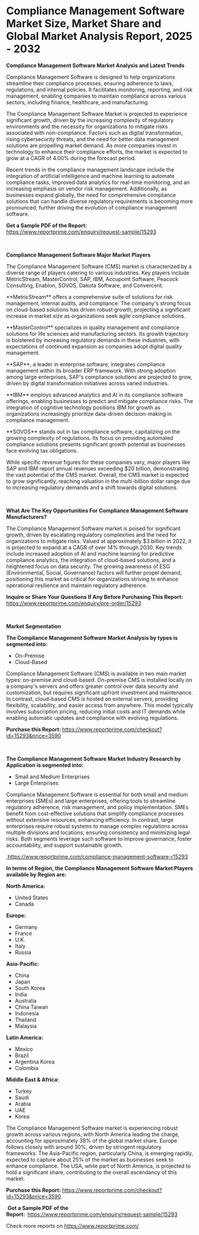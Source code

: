 <p><h1>Compliance Management Software Market Size, Market Share and Global Market Analysis Report, 2025 - 2032</h1></p><p><strong>Compliance Management Software Market Analysis and Latest Trends</strong></p>
<p><p>Compliance Management Software is designed to help organizations streamline their compliance processes, ensuring adherence to laws, regulations, and internal policies. It facilitates monitoring, reporting, and risk management, enabling companies to maintain compliance across various sectors, including finance, healthcare, and manufacturing. </p><p>The Compliance Management Software Market is projected to experience significant growth, driven by the increasing complexity of regulatory environments and the necessity for organizations to mitigate risks associated with non-compliance. Factors such as digital transformation, rising cybersecurity threats, and the need for better data management solutions are propelling market demand. As more companies invest in technology to enhance their compliance efforts, the market is expected to grow at a CAGR of 4.00% during the forecast period.</p><p>Recent trends in the compliance management landscape include the integration of artificial intelligence and machine learning to automate compliance tasks, improved data analytics for real-time monitoring, and an increasing emphasis on vendor risk management. Additionally, as businesses expand globally, the need for comprehensive compliance solutions that can handle diverse regulatory requirements is becoming more pronounced, further driving the evolution of compliance management software.</p></p>
<p><strong>Get a Sample PDF of the Report:&nbsp;</strong> <a href="https://www.reportprime.com/enquiry/request-sample/15293?utm_campaign=2452&utm_medium=2&utm_source=Github&utm_content=ia&utm_term=20032025&utm_id=compliance-management-software">https://www.reportprime.com/enquiry/request-sample/15293</a></p>
<p>&nbsp;</p>
<p><strong>Compliance Management Software Major Market Players</strong></p>
<p><p>The Compliance Management Software (CMS) market is characterized by a diverse range of players catering to various industries. Key players include MetricStream, MasterControl, SAP, IBM, Accupoint Software, Peacock Consulting, Enablon, SOVOS, Dakota Software, and Convercent.</p><p>**MetricStream** offers a comprehensive suite of solutions for risk management, internal audits, and compliance. The company's strong focus on cloud-based solutions has driven robust growth, projecting a significant increase in market size as organizations seek agile compliance solutions.</p><p>**MasterControl** specializes in quality management and compliance solutions for life sciences and manufacturing sectors. Its growth trajectory is bolstered by increasing regulatory demands in these industries, with expectations of continued expansion as companies adopt digital quality management.</p><p>**SAP**, a leader in enterprise software, integrates compliance management within its broader ERP framework. With strong adoption among large enterprises, SAP's compliance solutions are projected to grow, driven by digital transformation initiatives across varied industries.</p><p>**IBM** employs advanced analytics and AI in its compliance software offerings, enabling businesses to predict and mitigate compliance risks. The integration of cognitive technology positions IBM for growth as organizations increasingly prioritize data-driven decision-making in compliance management.</p><p>**SOVOS** stands out in tax compliance software, capitalizing on the growing complexity of regulations. Its focus on providing automated compliance solutions presents significant growth potential as businesses face evolving tax obligations.</p><p>While specific revenue figures for these companies vary, major players like SAP and IBM report annual revenues exceeding $20 billion, demonstrating the vast potential of the CMS market. Overall, the CMS market is expected to grow significantly, reaching valuation in the multi-billion dollar range due to increasing regulatory demands and a shift towards digital solutions.</p></p>
<p>&nbsp;</p>
<p><strong>What Are The Key Opportunities For Compliance Management Software Manufacturers?</strong></p>
<p><p>The Compliance Management Software market is poised for significant growth, driven by escalating regulatory complexities and the need for organizations to mitigate risks. Valued at approximately $3 billion in 2022, it is projected to expand at a CAGR of over 14% through 2030. Key trends include increased adoption of AI and machine learning for predictive compliance analytics, the integration of cloud-based solutions, and a heightened focus on data security. The growing awareness of ESG (Environmental, Social, Governance) factors will further propel demand, positioning this market as critical for organizations striving to enhance operational resilience and maintain regulatory adherence.</p></p>
<p><strong>Inquire or Share Your Questions If Any Before Purchasing This Report:</strong> <a href="https://www.reportprime.com/enquiry/pre-order/15293?utm_campaign=2452&utm_medium=2&utm_source=Github&utm_content=ia&utm_term=20032025&utm_id=compliance-management-software">https://www.reportprime.com/enquiry/pre-order/15293</a></p>
<p>&nbsp;</p>
<p><strong>Market Segmentation</strong></p>
<p><strong>The Compliance Management Software Market Analysis by types is segmented into:</strong></p>
<p><ul><li>On-Premise</li><li>Cloud-Based</li></ul></p>
<p><p>Compliance Management Software (CMS) is available in two main market types: on-premise and cloud-based. On-premise CMS is installed locally on a company's servers and offers greater control over data security and customization, but requires significant upfront investment and maintenance. In contrast, cloud-based CMS is hosted on external servers, providing flexibility, scalability, and easier access from anywhere. This model typically involves subscription pricing, reducing initial costs and IT demands while enabling automatic updates and compliance with evolving regulations.</p></p>
<p><strong>Purchase this Report:&nbsp;</strong><a href="https://www.reportprime.com/checkout?id=15293&price=3590&utm_campaign=2452&utm_medium=2&utm_source=Github&utm_content=ia&utm_term=20032025&utm_id=compliance-management-software">https://www.reportprime.com/checkout?id=15293&price=3590</a></p>
<p>&nbsp;</p>
<p><strong>The Compliance Management Software Market Industry Research by Application is segmented into:</strong></p>
<p><ul><li>Small and Medium Enterprises</li><li>Large Enterprises</li></ul></p>
<p><p>Compliance Management Software is essential for both small and medium enterprises (SMEs) and large enterprises, offering tools to streamline regulatory adherence, risk management, and policy implementation. SMEs benefit from cost-effective solutions that simplify compliance processes without extensive resources, enhancing efficiency. In contrast, large enterprises require robust systems to manage complex regulations across multiple divisions and locations, ensuring consistency and minimizing legal risks. Both segments leverage such software to improve governance, foster accountability, and support sustainable growth.</p></p>
<p><a href="https://www.reportprime.com/compliance-management-software-r15293?utm_campaign=2452&utm_medium=2&utm_source=Github&utm_content=ia&utm_term=20032025&utm_id=compliance-management-software">&nbsp;https://www.reportprime.com/compliance-management-software-r15293</a></p>
<p><strong>In terms of Region, the Compliance Management Software Market Players available by Region are:</strong></p>
<p>
    <p> <strong> North America: </strong>
        <ul>
            <li>United States</li>
            <li>Canada</li>
        </ul>
        </p> 
    <p> <strong> Europe: </strong>
        <ul>
            <li>Germany</li>
            <li>France</li>
            <li>U.K.</li>
            <li>Italy</li>
            <li>Russia</li>
        </ul>
        </p> 
    <p> <strong> Asia-Pacific: </strong>
        <ul>
            <li>China</li>
            <li>Japan</li>
            <li>South Korea</li>
            <li>India</li>
            <li>Australia</li>
            <li>China Taiwan</li>
            <li>Indonesia</li>
            <li>Thailand</li>
            <li>Malaysia</li>
        </ul>
        </p> 
    <p> <strong> Latin America: </strong>
        <ul>
            <li>Mexico</li>
            <li>Brazil</li>
            <li>Argentina Korea</li>
            <li>Colombia</li>
        </ul>
        </p> 
    <p> <strong> Middle East & Africa: </strong>
        <ul>
            <li>Turkey</li>
            <li>Saudi</li>
            <li>Arabia</li>
            <li>UAE</li>
            <li>Korea</li>
        </ul>
    </p>
    </p>
<p><p>The Compliance Management Software market is experiencing robust growth across various regions, with North America leading the charge, accounting for approximately 38% of the global market share. Europe follows closely with around 30%, driven by stringent regulatory frameworks. The Asia-Pacific region, particularly China, is emerging rapidly, expected to capture about 25% of the market as businesses seek to enhance compliance. The USA, while part of North America, is projected to hold a significant share, contributing to the overall ascendancy of this market.</p></p>
<p><strong>Purchase this Report: </strong><a href="https://www.reportprime.com/checkout?id=15293&price=3590&utm_campaign=2452&utm_medium=2&utm_source=Github&utm_content=ia&utm_term=20032025&utm_id=compliance-management-software">https://www.reportprime.com/checkout?id=15293&price=3590</a></p>
<p>&nbsp;<strong>Get a Sample PDF of the Report:&nbsp;&nbsp;</strong><a href="https://www.reportprime.com/enquiry/request-sample/15293?utm_campaign=2452&utm_medium=2&utm_source=Github&utm_content=ia&utm_term=20032025&utm_id=compliance-management-software">https://www.reportprime.com/enquiry/request-sample/15293</a></p>
<p><strong></strong></p>
<p>Check more reports on <a href="https://www.reportprime.com/?utm_campaign=2452&utm_medium=2&utm_source=Github&utm_content=ia&utm_term=20032025&utm_id=compliance-management-software">https://www.reportprime.com/</a></p>